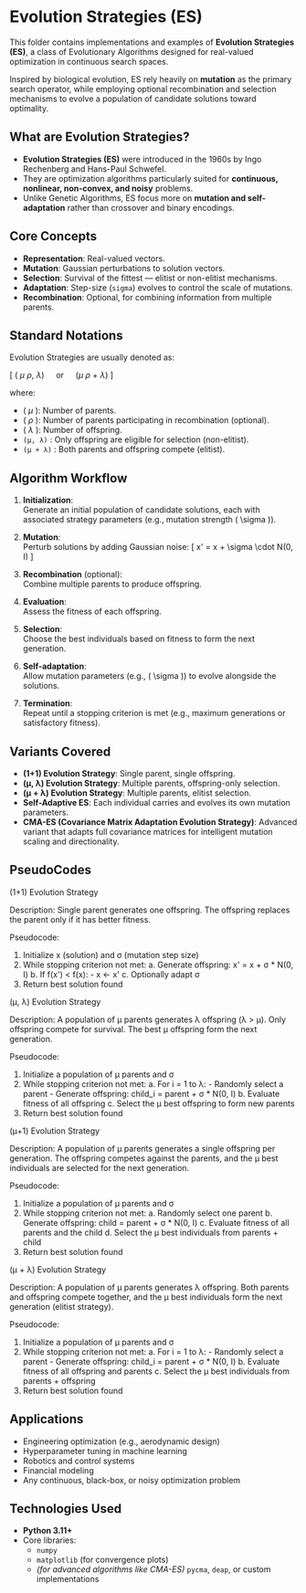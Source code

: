 # Evolution Strategies (ES)

This folder contains implementations and examples of **Evolution Strategies (ES)**, a class of Evolutionary Algorithms designed for real-valued optimization in continuous search spaces.

Inspired by biological evolution, ES rely heavily on **mutation** as the primary search operator, while employing optional recombination and selection mechanisms to evolve a population of candidate solutions toward optimality.

## What are Evolution Strategies?

- **Evolution Strategies (ES)** were introduced in the 1960s by Ingo Rechenberg and Hans-Paul Schwefel.
- They are optimization algorithms particularly suited for **continuous, nonlinear, non-convex, and noisy** problems.
- Unlike Genetic Algorithms, ES focus more on **mutation and self-adaptation** rather than crossover and binary encodings.

## Core Concepts

- **Representation**: Real-valued vectors.
- **Mutation**: Gaussian perturbations to solution vectors.
- **Selection**: Survival of the fittest — elitist or non-elitist mechanisms.
- **Adaptation**: Step-size (`sigma`) evolves to control the scale of mutations.
- **Recombination**: Optional, for combining information from multiple parents.

## Standard Notations

Evolution Strategies are usually denoted as:

\[
( $\mu$ $\rho$, $\lambda$) $\quad \text{or} \quad$ ($\mu$ $\rho$ + $\lambda$)
\]

where:

- \( $\mu$ \): Number of parents.
- \( $\rho$ \): Number of parents participating in recombination (optional).
- \( $\lambda$ \): Number of offspring.
- `(μ, λ)` : Only offspring are eligible for selection (non-elitist).
- `(μ + λ)` : Both parents and offspring compete (elitist).

## Algorithm Workflow

1. **Initialization**:  
   Generate an initial population of candidate solutions, each with associated strategy parameters (e.g., mutation strength \( \sigma \)).

2. **Mutation**:  
   Perturb solutions by adding Gaussian noise:
   \[
   x' = x + \sigma \cdot N(0, I)
   \]

3. **Recombination** (optional):  
   Combine multiple parents to produce offspring.

4. **Evaluation**:  
   Assess the fitness of each offspring.

5. **Selection**:  
   Choose the best individuals based on fitness to form the next generation.

6. **Self-adaptation**:  
   Allow mutation parameters (e.g., \( \sigma \)) to evolve alongside the solutions.

7. **Termination**:  
   Repeat until a stopping criterion is met (e.g., maximum generations or satisfactory fitness).

## Variants Covered

- **(1+1) Evolution Strategy**: Single parent, single offspring.
- **(μ, λ) Evolution Strategy**: Multiple parents, offspring-only selection.
- **(μ + λ) Evolution Strategy**: Multiple parents, elitist selection.
- **Self-Adaptive ES**: Each individual carries and evolves its own mutation parameters.
- **CMA-ES (Covariance Matrix Adaptation Evolution Strategy)**: Advanced variant that adapts full covariance matrices for intelligent mutation scaling and directionality.

## PseudoCodes
(1+1) Evolution Strategy

Description:
Single parent generates one offspring. The offspring replaces the parent only if it has better fitness.

Pseudocode:
1. Initialize x (solution) and σ (mutation step size)
2. While stopping criterion not met:
    a. Generate offspring: x' = x + σ * N(0, I)
    b. If f(x') < f(x):
        - x ← x'
    c. Optionally adapt σ
3. Return best solution found

(μ, λ) Evolution Strategy

Description:
A population of μ parents generates λ offspring (λ > μ). Only offspring compete for survival. The best μ offspring form the next generation.

Pseudocode:
1. Initialize a population of μ parents and σ
2. While stopping criterion not met:
    a. For i = 1 to λ:
        - Randomly select a parent
        - Generate offspring: child_i = parent + σ * N(0, I)
    b. Evaluate fitness of all offspring
    c. Select the μ best offspring to form new parents
3. Return best solution found

(μ+1) Evolution Strategy

Description:
A population of μ parents generates a single offspring per generation. The offspring competes against the parents, and the μ best individuals are selected for the next generation.

Pseudocode:
1. Initialize a population of μ parents and σ
2. While stopping criterion not met:
    a. Randomly select one parent
    b. Generate offspring: child = parent + σ * N(0, I)
    c. Evaluate fitness of all parents and the child
    d. Select the μ best individuals from parents + child
3. Return best solution found

 (μ + λ) Evolution Strategy

Description:
A population of μ parents generates λ offspring. Both parents and offspring compete together, and the μ best individuals form the next generation (elitist strategy).

Pseudocode:
1. Initialize a population of μ parents and σ
2. While stopping criterion not met:
    a. For i = 1 to λ:
        - Randomly select a parent
        - Generate offspring: child_i = parent + σ * N(0, I)
    b. Evaluate fitness of all offspring and parents
    c. Select the μ best individuals from parents + offspring
3. Return best solution found  

## Applications

- Engineering optimization (e.g., aerodynamic design)
- Hyperparameter tuning in machine learning
- Robotics and control systems
- Financial modeling
- Any continuous, black-box, or noisy optimization problem

## Technologies Used

- **Python 3.11+**
- Core libraries:
  - `numpy`
  - `matplotlib` (for convergence plots)
  - *(for advanced algorithms like CMA-ES)* `pycma`, `deap`, or custom implementations

